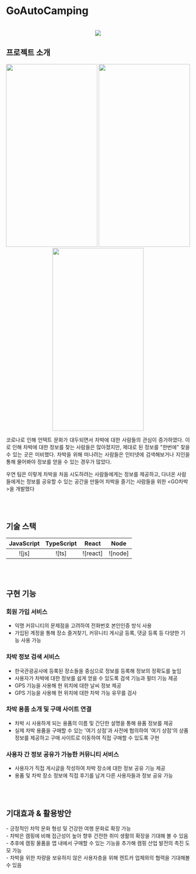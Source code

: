 # GoAutoCamping


<p align="center">
  <br>
  <img src="https://user-images.githubusercontent.com/106237199/200288108-75d35280-c67e-43aa-8093-438c5fd96be5.png">
  <br>
</p>


## 프로젝트 소개

<p align="center">
<img src="https://user-images.githubusercontent.com/106237199/200263842-c493a6c9-0fe6-42ee-a070-a948d2bd4c44.png" width="250" height="500"/>
<img src="https://user-images.githubusercontent.com/106237199/200263775-032ecfc3-2ff8-48f0-a7a6-eccf3948aa91.png" width="250" height="500"/>
<img src="https://user-images.githubusercontent.com/106237199/200288747-f09182f0-67b0-472a-8119-81b1bb341570.png" width="250" height="500"/>
</p>


<p align="justify">
코로나로 인해 언택트 문화가 대두되면서 차박에 대한 사람들의 관심이 증가하였다. 이로 인해 차박에 대한 정보를 찾는 사람들은 많아졌지만, 제대로 된 정보를 "한번에" 찾을 수 있는 곳은 미비했다. 차박을 위해 떠나려는 사람들은 인터넷에 검색해보거나 지인을 통해 물어봐야 정보를 얻을 수 있는 경우가 많았다.

우연 팀은 이렇게 차박을 처음 시도하려는 사람들에게는 정보를 제공하고, 다녀온 사람들에게는 정보를 공유할 수 있는 공간을 만들어 차박을 즐기는 사람들을 위한 <GO차박>을 개발했다
</p>

<br><br>



## 기술 스택

| JavaScript | TypeScript |  React   |  Node   |
| :--------: | :--------: | :------: | :-----: |
|   ![js]    |   ![ts]    | ![react] | ![node] |

<br><br>

## 구현 기능


### 회원 가입 서비스
- 익명 커뮤니티의 문제점을 고려하여 전화번호 본인인증 방식 사용
- 가입된 계정을 통해 장소 즐겨찾기, 커뮤니티 게시글 등록, 댓글 등록 등 다양한 기능 사용 가능

### 차박 정보 검색 서비스
- 한국관광공사에 등록된 장소들을 중심으로 정보를 등록해 정보의 정확도를 높임
- 사용자가 차박에 대한 정보를 쉽게 얻을 수 있도록 검색 기능과 필터 기능 제공
- GPS 기능을 사용해 현 위치에 대한 날씨 정보 제공
- GPS 기능을 사용해 현 위치에 대한 차박 가능 유무를 검사

### 차박 용품 소개 및 구매 사이트 연결
- 차박 시 사용하게 되는 용품의 이름 및 간단한 설명을 통해 용품 정보를 제공
- 실제 차박 용품을 구매할 수 있는 '여기 상점'과 사전에 협의하여 '여기 상점'의 상품 정보를 제공하고 구매 사이트로 이동하여 직접 구매할 수 있도록 구현

### 사용자 간 정보 공유가 가능한 커뮤니티 서비스
- 사용자가 직접 게시글을 작성하여 차박 장소에 대한 정보 공유 기능 제공
- 용품 및 차박 장소 정보에 직접 후기를 남겨 다른 사용자들과 정보 공유 가능

<br><br>

## 기대효과 & 활용방안

<p align="justify">
- 긍정적인 차막 문화 형성 및 건강한 여행 문화로 확장 가능<br>
- 차박은 캠핑에 비해 접근성이 높아 향후 건전한 취미 생활의 확장을 기대해 볼 수 있음<br>
- 추후에 캠핑 물품을 앱 내에서 구매할 수 있는 기능을 추가해 캠핑 산업 발전의 촉진 도모 가능<br>
- 차박을 위한 차량을 보유하지 않은 사용자층을 위해 렌트카 업체와의 협력을 기대해볼 수 있음<br>
</p>

<br><br>


